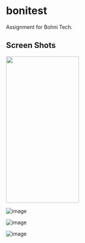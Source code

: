 # bonitest

Assignment for Bohni Tech.

## Screen Shots

<img src="https://camo.githubusercontent.com/..." data-canonical-src="[https://gyazo.com/eb5c5741b6a9a16c692170a41a49c858.png](https://user-images.githubusercontent.com/89333270/202862204-f7b17ccb-c9ce-48c1-ad2e-0f03be68e030.png)" width="200" height="400" />

![image](https://user-images.githubusercontent.com/89333270/202862204-f7b17ccb-c9ce-48c1-ad2e-0f03be68e030.png)

![image](https://user-images.githubusercontent.com/89333270/202862215-a5e0c151-42d5-4b66-99f8-59e91679f89f.png)

![image](https://user-images.githubusercontent.com/89333270/202862232-fe0bd080-7b76-4f53-93c8-c8e47a449568.png)

